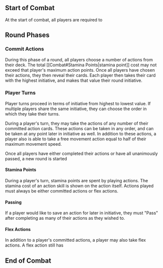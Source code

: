 ## Start of Combat
At the start of combat, all players are required to

## Round Phases

### Commit Actions
During this phase of a round, all players choose a number of actions from their deck. The total [[Combat#Stamina Points|stamina point]] cost may not exceed that player's maximum action points. Once all players have chosen their actions, they then reveal their cards. Each player then takes their card  with the highest initiative, and makes that value their round initiative.

### Player Turns
Player turns proceed in terms of initiative from highest to lowest value. If multiple players share the same initiative, they can choose the order in which they take their turns.

During a player's turn, they may take the actions of any number of their committed action cards. These actions can be taken in any order, and can be taken at any point later in initiative as well. In addition to these actions, a player also is able to take a free movement action equal to half of their maximum movement speed. 

Once all players have either completed their actions or have all unanimously passed, a new round is started

#### Stamina Points
During a player's turn, stamina points are spent by playing actions. The stamina cost of an action skill is shown on the action itself. Actions played must always be either committed actions or flex actions.

#### Passing
If a player would like to save an action for later in initiative, they must "Pass" after completing as many of their actions as they wished to.

#### Flex Actions
In addition to a player's committed actions, a player may also take flex actions. A flex action still has

## End of Combat

